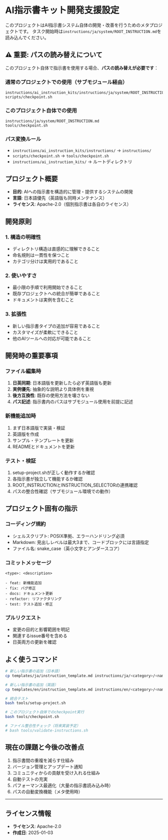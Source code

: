 # AI指示書キット開発支援設定

このプロジェクトはAI指示書システム自体の開発・改善を行うためのメタプロジェクトです。
タスク開始時は`instructions/ja/system/ROOT_INSTRUCTION.md`を読み込んでください。

## ⚠️ 重要: パスの読み替えについて

このプロジェクト自体で指示書を使用する場合、**パスの読み替えが必要です**：

### 通常のプロジェクトでの使用（サブモジュール経由）
```
instructions/ai_instruction_kits/instructions/ja/system/ROOT_INSTRUCTION.md
scripts/checkpoint.sh
```

### このプロジェクト自体での使用
```
instructions/ja/system/ROOT_INSTRUCTION.md
tools/checkpoint.sh
```

### パス変換ルール
- `instructions/ai_instruction_kits/instructions/` → `instructions/`
- `scripts/checkpoint.sh` → `tools/checkpoint.sh`
- `instructions/ai_instruction_kits/` → ルートディレクトリ

## プロジェクト概要
- **目的**: AIへの指示書を構造的に管理・提供するシステムの開発
- **言語**: 日本語優先（英語版も同時メンテナンス）
- **ライセンス**: Apache-2.0（個別指示書は各自のライセンス）

## 開発原則

### 1. 構造の明確性
- ディレクトリ構造は直感的に理解できること
- 命名規則は一貫性を保つこと
- カテゴリ分けは実用的であること

### 2. 使いやすさ
- 最小限の手順で利用開始できること
- 既存プロジェクトへの統合が簡単であること
- ドキュメントは実例を含むこと

### 3. 拡張性
- 新しい指示書タイプの追加が容易であること
- カスタマイズが柔軟にできること
- 他のAIツールへの対応が可能であること

## 開発時の重要事項

### ファイル編集時
1. **日英同期**: 日本語版を更新したら必ず英語版も更新
2. **実例優先**: 抽象的な説明より具体例を重視
3. **後方互換性**: 既存の使用方法を壊さない
4. **パス記述**: 指示書内のパスはサブモジュール使用を前提に記述

### 新機能追加時
1. まず日本語版で実装・検証
2. 英語版を作成
3. サンプル・テンプレートを更新
4. READMEとドキュメントを更新

### テスト・検証
1. setup-project.shが正しく動作するか確認
2. 各指示書が独立して機能するか確認
3. ROOT_INSTRUCTIONとINSTRUCTION_SELECTORの連携確認
4. パスの整合性確認（サブモジュール環境での動作）

## プロジェクト固有の指示

### コーディング規約
- シェルスクリプト: POSIX準拠、エラーハンドリング必須
- Markdown: 見出しレベルは最大3まで、コードブロックには言語指定
- ファイル名: snake_case（英小文字とアンダースコア）

### コミットメッセージ
```
<type>: <description>

- feat: 新機能追加
- fix: バグ修正
- docs: ドキュメント更新
- refactor: リファクタリング
- test: テスト追加・修正
```

### プルリクエスト
- 変更の目的と影響範囲を明記
- 関連するissue番号を含める
- 日英両方の更新を確認

## よく使うコマンド

```bash
# 新しい指示書の追加（日本語）
cp templates/ja/instruction_template.md instructions/ja/<category>/<name>.md

# 新しい指示書の追加（英語）
cp templates/en/instruction_template.md instructions/en/<category>/<name>.md

# 統合テスト
bash tools/setup-project.sh

# このプロジェクト自体でのcheckpoint実行
bash tools/checkpoint.sh

# ファイル整合性チェック（将来実装予定）
# bash tools/validate-instructions.sh
```

## 現在の課題と今後の改善点

1. 指示書間の重複を減らす仕組み
2. バージョン管理とアップデート通知
3. コミュニティからの貢献を受け入れる仕組み
4. 自動テストの充実
5. パフォーマンス最適化（大量の指示書読み込み時）
6. パスの自動変換機能（メタ使用時）

---
## ライセンス情報
- **ライセンス**: Apache-2.0
- **作成日**: 2025-01-03